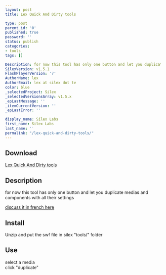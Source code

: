 ```yaml
---
layout: post
title: Lex Quick And Dirty tools

type: post
parent_id: '0'
published: true
password: ''
status: publish
categories:
- tools
tags: []

Description: for now this tool has only one button and let you duplicate medias and components with all their settings
SilexVersion: v1.5.1
FlashPlayerVersion: '7'
AuthorName: lex
AuthorEmail: lex at silex dot tv
color: blue
_selectedProject: Silex
_selectedVersionsArray: v1.5.x
_epLastMessage: ''
_itemCurrentVersion: ''
_epLastError: ''

display_name: Silex Labs
first_name: Silex Labs
last_name: ''
permalink: "/lex-quick-and-dirty-tools/"
---
```


Download
--------

[Lex Quick And Dirty tools](http://wp-manager.silexlabs.org/wp-content/uploads/2009/08/lex_qad.zip)

Description
-----------

for now this tool has only one button and let you duplicate medias and components with all their settings

[discuss it in french here](http://silex.hoyau.info/forum/viewtopic.php?f=3&t=436)

Install
-------

Unzip and put the swf file in silex "tools/" folder

Use
---

select a media  
click "duplicate"